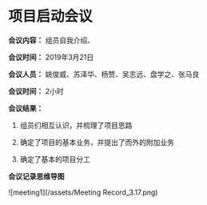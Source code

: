 # 项目启动会议
**会议内容：** 组员自我介绍、

**会议时间：** 2019年3月21日

**会议人员：**  姚俊威、苏泽华、杨赞、吴志远、盘学之、张马良

**会议时间：** 2小时

**会议结果：**
1. 组员们相互认识，并梳理了项目思路

2. 确定了项目的基本业务，并提出了而外的附加业务

3. 确定了基本的项目分工

**会议记录思维导图**

![meeting1](/assets/Meeting Record_3.17.png)
